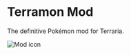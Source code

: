 # Terramon Mod
The definitive Pokémon mod for Terraria.

![Mod icon](https://raw.githubusercontent.com/nsfury/Terramon/main/icon.png)
